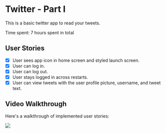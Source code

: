# Twitter - Part I

This is a basic twitter app to read your tweets.

Time spent: 7 hours spent in total

## User Stories
- [X] User sees app icon in home screen and styled launch screen. 
- [X] User can log in. 
- [X] User can log out. 
- [X] User stays logged in across restarts.
- [X] User can view tweets with the user profile picture, username, and tweet text.
## Video Walkthrough

Here's a walkthrough of implemented user stories:

<img src='https://imgur.com/a/M6DXv4c.gif'>
